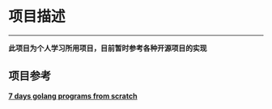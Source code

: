 # 项目描述
****
**此项目为个人学习所用项目，目前暂时参考各种开源项目的实现**

## 项目参考
**[7 days golang programs from scratch](https://github.com/geektutu/7days-golang)**
